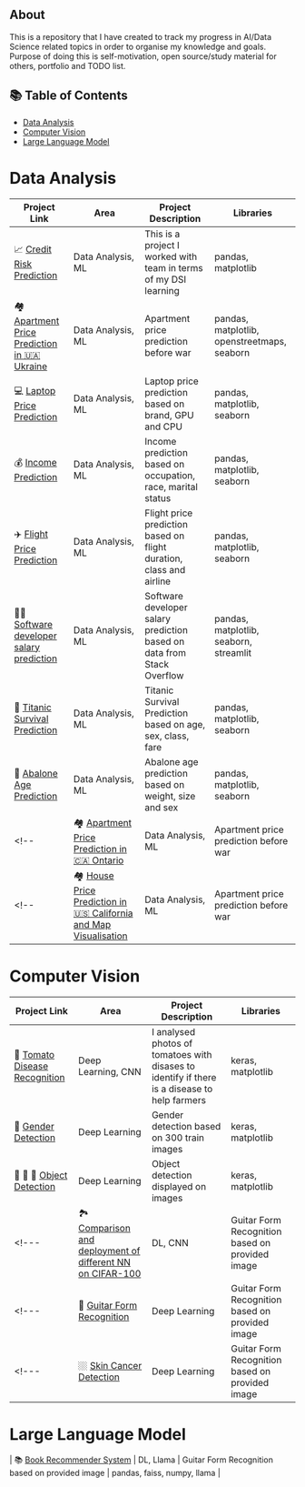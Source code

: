 ## About

This is a repository that I have created to track my progress in AI/Data Science related topics in order to organise my knowledge and goals. Purpose of doing this is self-motivation, open source/study material for others, portfolio and TODO list.

## 📚 Table of Contents
<!--- [Data Engineering](#data-engineering)-->
- [Data Analysis](#data-aanlysis)
- [Computer Vision](#computer-vision)
- [Large Language Model](#llm)
<!--- [SQL](#sql)-->

# Data Analysis

| Project Link | Area | Project Description | Libraries |    
|---|---|---|---|
| 📈 [Credit Risk Prediction](https://github.com/alex-yatseyko/team_project/blob/main/README.md) | Data Analysis, ML | This is a project I worked with team in terms of my DSI learning  | pandas, matplotlib | 
| 🏘️ [Apartment Price Prediction in 🇺🇦 Ukraine](https://github.com/alex-yatseyko/ukraine_house_prices/blob/main/README.md) | Data Analysis, ML | Apartment price prediction before war | pandas, matplotlib, openstreetmaps, seaborn |
| 💻 [Laptop Price Prediction](https://github.com/alex-yatseyko/portfolio/blob/main/projects/Laptop%20Price%20Prediction/README.md) | Data Analysis, ML | Laptop price prediction based on brand, GPU and CPU | pandas, matplotlib, seaborn |
| 💰 [Income Prediction](https://github.com/alex-yatseyko/portfolio/blob/main/projects/Income%20Prediction/README.md) | Data Analysis, ML | Income prediction based on occupation, race, marital status | pandas, matplotlib, seaborn |
| ✈️ [Flight Price Prediction](https://github.com/alex-yatseyko/portfolio/blob/main/projects/Flight_price_prediction/README.md) | Data Analysis, ML | Flight price prediction based on flight duration, class and airline | pandas, matplotlib, seaborn |
| 👨‍💻 [Software developer salary prediction](https://github.com/alex-yatseyko/portfolio/blob/main/projects/Software_developer_salary_prediction/README.md) | Data Analysis, ML | Software developer salary prediction based on data from Stack Overflow | pandas, matplotlib, seaborn, streamlit |
| 🚢 [Titanic Survival Prediction](https://github.com/alex-yatseyko/portfolio/blob/main/projects/Titanic_Survival_Prediction/README.md) | Data Analysis, ML | Titanic Survival Prediction based on age, sex, class, fare | pandas, matplotlib, seaborn |
| 🦪 [Abalone Age Prediction](https://github.com/alex-yatseyko/portfolio/blob/main/projects/Abalone_age_prediction/README.md) | Data Analysis, ML | Abalone age prediction based on weight, size and sex | pandas, matplotlib, seaborn |
<!--| 🏘️ [Apartment Price Prediction in 🇨🇦 Ontario](https://github.com/alex-yatseyko/ukraine_house_prices/blob/main/README.md) | Data Analysis, ML | Apartment price prediction before war | pandas, matplotlib, openstreetmaps, seaborn |-->
<!--| 🏘️ [House Price Prediction in 🇺🇸 California and Map Visualisation](https://github.com/alex-yatseyko/ukraine_house_prices/blob/main/projects/Flight_price_prediction/README.md) | Data Analysis, ML | Apartment price prediction before war | pandas, matplotlib, openstreetmaps, seaborn |-->


# Computer Vision

| Project Link | Area | Project Description | Libraries |    
|---|---|---|---| 
| 🍅 [Tomato Disease Recognition](https://github.com/alex-yatseyko/tomato_disease/blob/main/README.md) | Deep Learning, CNN | I analysed photos of tomatoes with disases to identify if there is a disease to help farmers | keras, matplotlib |  
| 🚻 [Gender Detection](https://github.com/alex-yatseyko/portfolio/blob/main/projects/Gender_detection/blob/main/README.md) | Deep Learning | Gender detection based on 300 train images | keras, matplotlib |
| 🥎 🎂 🎸 [Object Detection](https://github.com/alex-yatseyko/portfolio/blob/main/projects/Object_detection/blob/main/README.md) | Deep Learning | Object detection displayed on images | keras, matplotlib |
<!---| 🏞️ [Comparison and deployment of different NN on CIFAR-100](https://github.com/alex-yatseyko/guitar_form_recognition/blob/main/README.md) | DL, CNN | Guitar Form Recognition based on provided image | pandas, matplotlib, openstreetmaps, seaborn | -->
<!---| 🎸 [Guitar Form Recognition](https://github.com/alex-yatseyko/guitar_form_recognition/blob/main/README.md) | Deep Learning | Guitar Form Recognition based on provided image | pandas, matplotlib, openstreetmaps, seaborn | -->
<!---| 🏼 [Skin Cancer Detection](https://github.com/alex-yatseyko/guitar_form_recognition/blob/main/README.md) | Deep Learning | Guitar Form Recognition based on provided image | pandas, matplotlib, openstreetmaps, seaborn | -->


# Large Language Model
| 📚 [Book Recommender System](https://github.com/alex-yatseyko/portfolio/blob/main/projects/Book_recommender_system/blob/main/README.md) | DL, Llama | Guitar Form Recognition based on provided image | pandas, faiss, numpy, llama |
<!---| 🎬 [Movie Recommender](https://github.com/alex-yatseyko/guitar_form_recognition/blob/main/README.md) | DL, CNN | Guitar Form Recognition based on provided image | pandas, matplotlib, openstreetmaps, seaborn | -->



<!--- SQL -->
<!--- DB from sells and analysis of it with tasks provided in as -->



<!--- Excel -->


<!--Web App-->